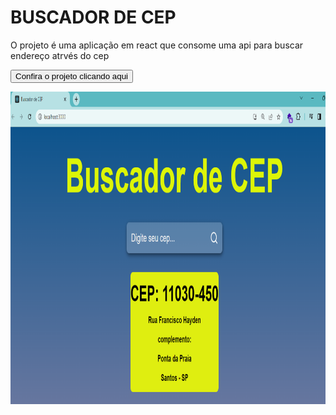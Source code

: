 # BUSCADOR DE CEP

<p>O projeto é uma aplicação em react que consome uma api para buscar endereço atrvés do cep</p>
  
  <a href='https://buscador-de-cep-alpha-roan.vercel.app/)'><button>Confira o projeto clicando aqui</button>

<div align="center"><img height="500em" src="./img/Tela%20do%20busca%20cep.png"/></div>


